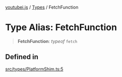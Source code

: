[youtubei.js](../../../README.md) / [Types](../README.md) / FetchFunction

# Type Alias: FetchFunction

> **FetchFunction**: *typeof* `fetch`

## Defined in

[src/types/PlatformShim.ts:5](https://github.com/LuanRT/YouTube.js/blob/eb21af33db708f0355f4fb15881f5d4fabc7b06c/src/types/PlatformShim.ts#L5)
